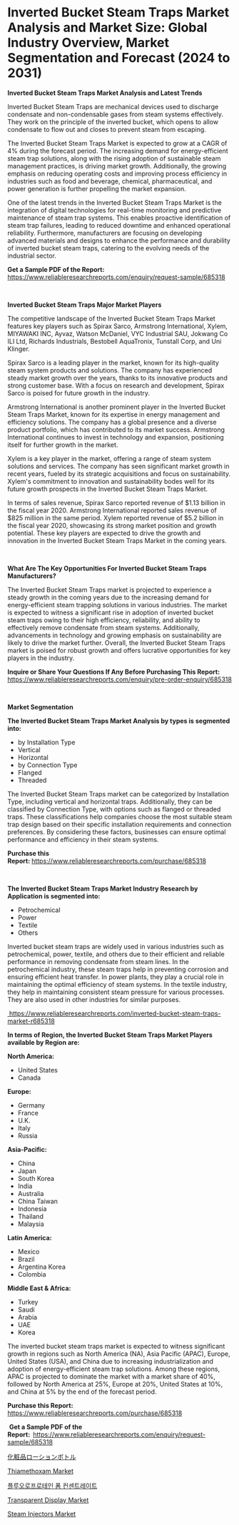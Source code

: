 <p><h1>Inverted Bucket Steam Traps Market Analysis and Market Size: Global Industry Overview, Market Segmentation and Forecast (2024 to 2031)</h1></p><p><strong>Inverted Bucket Steam Traps Market Analysis and Latest Trends</strong></p>
<p><p>Inverted Bucket Steam Traps are mechanical devices used to discharge condensate and non-condensable gases from steam systems effectively. They work on the principle of the inverted bucket, which opens to allow condensate to flow out and closes to prevent steam from escaping.</p><p>The Inverted Bucket Steam Traps Market is expected to grow at a CAGR of 4% during the forecast period. The increasing demand for energy-efficient steam trap solutions, along with the rising adoption of sustainable steam management practices, is driving market growth. Additionally, the growing emphasis on reducing operating costs and improving process efficiency in industries such as food and beverage, chemical, pharmaceutical, and power generation is further propelling the market expansion.</p><p>One of the latest trends in the Inverted Bucket Steam Traps Market is the integration of digital technologies for real-time monitoring and predictive maintenance of steam trap systems. This enables proactive identification of steam trap failures, leading to reduced downtime and enhanced operational reliability. Furthermore, manufacturers are focusing on developing advanced materials and designs to enhance the performance and durability of inverted bucket steam traps, catering to the evolving needs of the industrial sector.</p></p>
<p><strong>Get a Sample PDF of the Report:&nbsp;</strong> <a href="https://www.reliableresearchreports.com/enquiry/request-sample/685318">https://www.reliableresearchreports.com/enquiry/request-sample/685318</a></p>
<p>&nbsp;</p>
<p><strong>Inverted Bucket Steam Traps Major Market Players</strong></p>
<p><p>The competitive landscape of the Inverted Bucket Steam Traps Market features key players such as Spirax Sarco, Armstrong International, Xylem, MIYAWAKI INC, Ayvaz, Watson McDaniel, VYC Industrial SAU, Jokwang Co ILI Ltd, Richards Industrials, Bestobell AquaTronix, Tunstall Corp, and Uni Klinger. </p><p>Spirax Sarco is a leading player in the market, known for its high-quality steam system products and solutions. The company has experienced steady market growth over the years, thanks to its innovative products and strong customer base. With a focus on research and development, Spirax Sarco is poised for future growth in the industry.</p><p>Armstrong International is another prominent player in the Inverted Bucket Steam Traps Market, known for its expertise in energy management and efficiency solutions. The company has a global presence and a diverse product portfolio, which has contributed to its market success. Armstrong International continues to invest in technology and expansion, positioning itself for further growth in the market.</p><p>Xylem is a key player in the market, offering a range of steam system solutions and services. The company has seen significant market growth in recent years, fueled by its strategic acquisitions and focus on sustainability. Xylem's commitment to innovation and sustainability bodes well for its future growth prospects in the Inverted Bucket Steam Traps Market.</p><p>In terms of sales revenue, Spirax Sarco reported revenue of $1.13 billion in the fiscal year 2020. Armstrong International reported sales revenue of $825 million in the same period. Xylem reported revenue of $5.2 billion in the fiscal year 2020, showcasing its strong market position and growth potential. These key players are expected to drive the growth and innovation in the Inverted Bucket Steam Traps Market in the coming years.</p></p>
<p>&nbsp;</p>
<p><strong>What Are The Key Opportunities For Inverted Bucket Steam Traps Manufacturers?</strong></p>
<p><p>The Inverted Bucket Steam Traps market is projected to experience a steady growth in the coming years due to the increasing demand for energy-efficient steam trapping solutions in various industries. The market is expected to witness a significant rise in adoption of inverted bucket steam traps owing to their high efficiency, reliability, and ability to effectively remove condensate from steam systems. Additionally, advancements in technology and growing emphasis on sustainability are likely to drive the market further. Overall, the Inverted Bucket Steam Traps market is poised for robust growth and offers lucrative opportunities for key players in the industry.</p></p>
<p><strong>Inquire or Share Your Questions If Any Before Purchasing This Report:</strong> <a href="https://www.reliableresearchreports.com/enquiry/pre-order-enquiry/685318">https://www.reliableresearchreports.com/enquiry/pre-order-enquiry/685318</a></p>
<p>&nbsp;</p>
<p><strong>Market Segmentation</strong></p>
<p><strong>The Inverted Bucket Steam Traps Market Analysis by types is segmented into:</strong></p>
<p><ul><li>by Installation Type</li><li>Vertical</li><li>Horizontal</li><li>by Connection Type</li><li>Flanged</li><li>Threaded</li></ul></p>
<p><p>The Inverted Bucket Steam Traps market can be categorized by Installation Type, including vertical and horizontal traps. Additionally, they can be classified by Connection Type, with options such as flanged or threaded traps. These classifications help companies choose the most suitable steam trap design based on their specific installation requirements and connection preferences. By considering these factors, businesses can ensure optimal performance and efficiency in their steam systems.</p></p>
<p><strong>Purchase this Report:&nbsp;</strong><a href="https://www.reliableresearchreports.com/purchase/685318">https://www.reliableresearchreports.com/purchase/685318</a></p>
<p>&nbsp;</p>
<p><strong>The Inverted Bucket Steam Traps Market Industry Research by Application is segmented into:</strong></p>
<p><ul><li>Petrochemical</li><li>Power</li><li>Textile</li><li>Others</li></ul></p>
<p><p>Inverted bucket steam traps are widely used in various industries such as petrochemical, power, textile, and others due to their efficient and reliable performance in removing condensate from steam lines. In the petrochemical industry, these steam traps help in preventing corrosion and ensuring efficient heat transfer. In power plants, they play a crucial role in maintaining the optimal efficiency of steam systems. In the textile industry, they help in maintaining consistent steam pressure for various processes. They are also used in other industries for similar purposes.</p></p>
<p><a href="https://www.reliableresearchreports.com/inverted-bucket-steam-traps-market-r685318">&nbsp;https://www.reliableresearchreports.com/inverted-bucket-steam-traps-market-r685318</a></p>
<p><strong>In terms of Region, the Inverted Bucket Steam Traps Market Players available by Region are:</strong></p>
<p>
    <p> <strong> North America: </strong>
        <ul>
            <li>United States</li>
            <li>Canada</li>
        </ul>
        </p> 
    <p> <strong> Europe: </strong>
        <ul>
            <li>Germany</li>
            <li>France</li>
            <li>U.K.</li>
            <li>Italy</li>
            <li>Russia</li>
        </ul>
        </p> 
    <p> <strong> Asia-Pacific: </strong>
        <ul>
            <li>China</li>
            <li>Japan</li>
            <li>South Korea</li>
            <li>India</li>
            <li>Australia</li>
            <li>China Taiwan</li>
            <li>Indonesia</li>
            <li>Thailand</li>
            <li>Malaysia</li>
        </ul>
        </p> 
    <p> <strong> Latin America: </strong>
        <ul>
            <li>Mexico</li>
            <li>Brazil</li>
            <li>Argentina Korea</li>
            <li>Colombia</li>
        </ul>
        </p> 
    <p> <strong> Middle East & Africa: </strong>
        <ul>
            <li>Turkey</li>
            <li>Saudi</li>
            <li>Arabia</li>
            <li>UAE</li>
            <li>Korea</li>
        </ul>
    </p>
    </p>
<p><p>The inverted bucket steam traps market is expected to witness significant growth in regions such as North America (NA), Asia Pacific (APAC), Europe, United States (USA), and China due to increasing industrialization and adoption of energy-efficient steam trap solutions. Among these regions, APAC is projected to dominate the market with a market share of 40%, followed by North America at 25%, Europe at 20%, United States at 10%, and China at 5% by the end of the forecast period.</p></p>
<p><strong>Purchase this Report: </strong><a href="https://www.reliableresearchreports.com/purchase/685318">https://www.reliableresearchreports.com/purchase/685318</a></p>
<p>&nbsp;<strong>Get a Sample PDF of the Report:&nbsp;&nbsp;</strong><a href="https://www.reliableresearchreports.com/enquiry/request-sample/685318">https://www.reliableresearchreports.com/enquiry/request-sample/685318</a></p>
<p><strong></strong></p>
<p><p><a href="https://github.com/luffiazaza/Market-Research-Report-List-1/blob/main/521840232375.md">化粧品ローションボトル</a></p><p><a href="https://issuu.com/reportprime-2/docs/thiamethoxam-market-size-2030.pptx">Thiamethoxam Market</a></p><p><a href="https://github.com/PhilToryphy7876567/Market-Research-Report-List-1/blob/main/360196329523.md">플루오로프로테인 폼 컨센트레이트</a></p><p><a href="https://issuu.com/reportprime-2/docs/transparent-display-market-size-2030.pptx">Transparent Display Market</a></p><p><a href="https://github.com/dimitrishawkinswaynenp91rgz/Market-Research-Report-List-2/blob/main/steam-injectors-market.md">Steam Injectors Market</a></p></p>